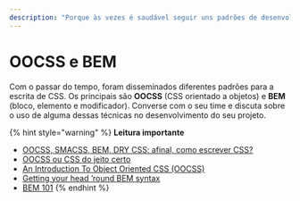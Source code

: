 ```yaml
---
description: "Porque às vezes é saudável seguir uns padrões de desenvolvimento \uD83D\uDC6F‍♀️"
---
```


# OOCSS e BEM

Com o passar do tempo, foram disseminados diferentes padrões para a escrita de CSS. Os principais são **OOCSS** \(CSS orientado a objetos\) e **BEM** \(bloco, elemento e modificador\). Converse com o seu time e discuta sobre o uso de alguma dessas técnicas no desenvolvimento do seu projeto.

{% hint style="warning" %}
**Leitura importante**

* [OOCSS, SMACSS, BEM, DRY CSS: afinal, como escrever CSS?](https://tableless.com.br/oocss-smacss-bem-dry-css-afinal-como-escrever-css/)
* [OOCSS ou CSS do jeito certo](https://tableless.com.br/oocss-ou-css-do-jeito-certo/)
* [An Introduction To Object Oriented CSS \(OOCSS\)](https://www.smashingmagazine.com/2011/12/an-introduction-to-object-oriented-css-oocss/)
* [Getting your head ’round BEM syntax](https://csswizardry.com/2013/01/mindbemding-getting-your-head-round-bem-syntax/)
* [BEM 101](https://css-tricks.com/bem-101/)
{% endhint %}



